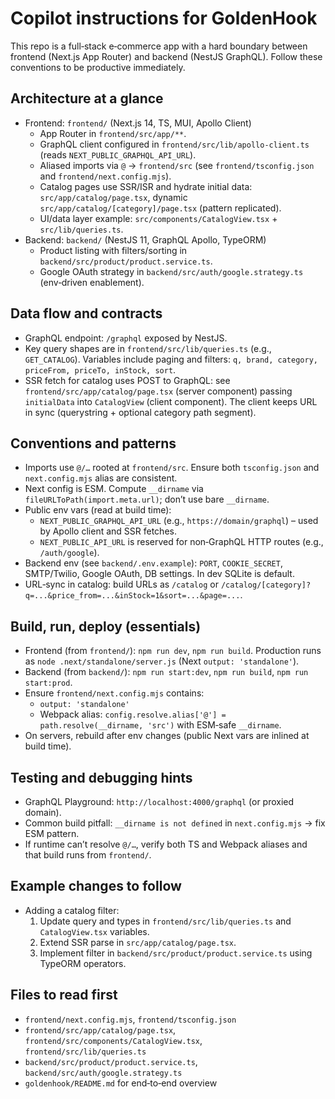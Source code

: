 # Copilot instructions for GoldenHook

This repo is a full‑stack e‑commerce app with a hard boundary between frontend (Next.js App Router) and backend (NestJS GraphQL). Follow these conventions to be productive immediately.

## Architecture at a glance
- Frontend: `frontend/` (Next.js 14, TS, MUI, Apollo Client)
  - App Router in `frontend/src/app/**`.
  - GraphQL client configured in `frontend/src/lib/apollo-client.ts` (reads `NEXT_PUBLIC_GRAPHQL_API_URL`).
  - Aliased imports via `@` → `frontend/src` (see `frontend/tsconfig.json` and `frontend/next.config.mjs`).
  - Catalog pages use SSR/ISR and hydrate initial data: `src/app/catalog/page.tsx`, dynamic `src/app/catalog/[category]/page.tsx` (pattern replicated).
  - UI/data layer example: `src/components/CatalogView.tsx` + `src/lib/queries.ts`.
- Backend: `backend/` (NestJS 11, GraphQL Apollo, TypeORM)
  - Product listing with filters/sorting in `backend/src/product/product.service.ts`.
  - Google OAuth strategy in `backend/src/auth/google.strategy.ts` (env‑driven enablement).

## Data flow and contracts
- GraphQL endpoint: `/graphql` exposed by NestJS.
- Key query shapes are in `frontend/src/lib/queries.ts` (e.g., `GET_CATALOG`). Variables include paging and filters: `q, brand, category, priceFrom, priceTo, inStock, sort`.
- SSR fetch for catalog uses POST to GraphQL: see `frontend/src/app/catalog/page.tsx` (server component) passing `initialData` into `CatalogView` (client component). The client keeps URL in sync (querystring + optional category path segment).

## Conventions and patterns
- Imports use `@/…` rooted at `frontend/src`. Ensure both `tsconfig.json` and `next.config.mjs` alias are consistent.
- Next config is ESM. Compute `__dirname` via `fileURLToPath(import.meta.url)`; don’t use bare `__dirname`.
- Public env vars (read at build time):
  - `NEXT_PUBLIC_GRAPHQL_API_URL` (e.g., `https://domain/graphql`) – used by Apollo client and SSR fetches.
  - `NEXT_PUBLIC_API_URL` is reserved for non‑GraphQL HTTP routes (e.g., `/auth/google`).
- Backend env (see `backend/.env.example`): `PORT`, `COOKIE_SECRET`, SMTP/Twilio, Google OAuth, DB settings. In dev SQLite is default.
- URL‑sync in catalog: build URLs as `/catalog` or `/catalog/[category]?q=...&price_from=...&inStock=1&sort=...&page=...`.

## Build, run, deploy (essentials)
- Frontend (from `frontend/`): `npm run dev`, `npm run build`. Production runs as `node .next/standalone/server.js` (Next `output: 'standalone'`).
- Backend (from `backend/`): `npm run start:dev`, `npm run build`, `npm run start:prod`.
- Ensure `frontend/next.config.mjs` contains:
  - `output: 'standalone'`
  - Webpack alias: `config.resolve.alias['@'] = path.resolve(__dirname, 'src')` with ESM‑safe `__dirname`.
- On servers, rebuild after env changes (public Next vars are inlined at build time).

## Testing and debugging hints
- GraphQL Playground: `http://localhost:4000/graphql` (or proxied domain).
- Common build pitfall: `__dirname is not defined` in `next.config.mjs` → fix ESM pattern.
- If runtime can’t resolve `@/…`, verify both TS and Webpack aliases and that build runs from `frontend/`.

## Example changes to follow
- Adding a catalog filter:
  1) Update query and types in `frontend/src/lib/queries.ts` and `CatalogView.tsx` variables.
  2) Extend SSR parse in `src/app/catalog/page.tsx`.
  3) Implement filter in `backend/src/product/product.service.ts` using TypeORM operators.

## Files to read first
- `frontend/next.config.mjs`, `frontend/tsconfig.json`
- `frontend/src/app/catalog/page.tsx`, `frontend/src/components/CatalogView.tsx`, `frontend/src/lib/queries.ts`
- `backend/src/product/product.service.ts`, `backend/src/auth/google.strategy.ts`
- `goldenhook/README.md` for end‑to‑end overview
